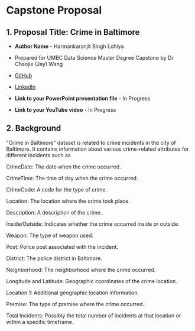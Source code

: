 # Capstone Proposal
 
## 1. Proposal Title: Crime in Baltimore

- **Author Name** - Harmankaranjit Singh Lohiya 

- Prepared for UMBC Data Science Master Degree Capstone by Dr Chaojie (Jay) Wang
- [GitHub](https://github.com/KARANS12)
- [LinkedIn](www.linkedin.com/in/harmankaranjit-singh-b33161251)
- **Link to your PowerPoint presentation file** - In Progress
- **Link to your YouTube video** - In Progress


## 2. Background


"Crime in Baltimore" dataset is related to crime incidents in the city of Baltimore. It contains information about various crime-related attributes for different incidents such as 

CrimeDate: The date when the crime occurred.

CrimeTime: The time of day when the crime occurred.

CrimeCode: A code for the type of crime.

Location: The location where the crime took place.

Description: A description of the crime.

Inside/Outside: Indicates whether the crime occurred inside or outside.

Weapon: The type of weapon used.

Post: Police post associated with the incident.

District: The police district in Baltimore.

Neighborhood: The neighborhood where the crime occurred.

Longitude and Latitude: Geographic coordinates of the crime location.

Location 1: Additional geographic location information.

Premise: The type of premise where the crime occurred.

Total Incidents: Possibly the total number of incidents at that location or within a specific timeframe.



